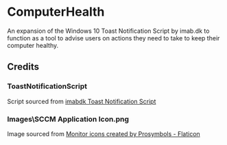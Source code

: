 # ComputerHealth
An expansion of the Windows 10 Toast Notification Script by imab.dk to function as a tool to advise users on actions they need to take to keep their computer healthy.

## Credits
### ToastNotificationScript
Script sourced from [imabdk Toast Notification Script](https://github.com/imabdk/Toast-Notification-Script)

### Images\SCCM Application Icon.png
Image sourced from <a href="https://www.flaticon.com/free-icons/monitor" title="monitor icons">Monitor icons created by Prosymbols - Flaticon</a>
